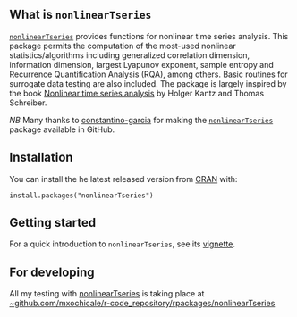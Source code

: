 ## What is `nonlinearTseries`

[`nonlinearTseries`](https://github.com/constantino-garcia/nonlinearTseries)
provides functions for nonlinear time series analysis. This package permits the computation of the most-used nonlinear statistics/algorithms including generalized correlation dimension, information dimension, largest Lyapunov exponent, sample entropy and Recurrence Quantification Analysis (RQA), among others. Basic routines for surrogate data testing are also included. The package is largely inspired by the book [Nonlinear time series analysis](https://www.amazon.com/Nonlinear-Time-Analysis-Holger-Kantz/dp/0521529026) by Holger Kantz and Thomas Schreiber.

*NB* Many thanks to [constantino-garcia](https://github.com/constantino-garcia/)
for making the [`nonlinearTseries`](https://github.com/constantino-garcia/nonlinearTseries)
package available in GitHub.

## Installation
You can install the he latest released version from
[CRAN](https://cran.r-project.org/web/packages/nonlinearTseries/index.html) with:

```
install.packages("nonlinearTseries")
```

## Getting started
For a quick introduction to `nonlinearTseries`, see its
[vignette](https://cran.r-project.org/web/packages/nonlinearTseries/vignettes/nonlinearTseries_quickstart.html).




## For developing

All my testing with [nonlinearTseries](https://github.com/mxochicale/nonlinearTseries)
is taking place at [~github.com/mxochicale/r-code_repository/rpackages/nonlinearTseries](https://github.com/mxochicale/r-code_repository/tree/master/rpackages/nonlinearTseries)
